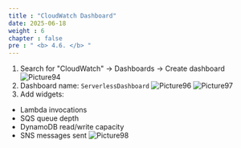 ```yaml
---
title : "CloudWatch Dashboard"
date: 2025-06-18
weight : 6
chapter : false
pre : " <b> 4.6. </b> "
---
```

1. Search for "CloudWatch" → Dashboards → Create dashboard
![Picture94](/images/4.6/image94.png)
2. Dashboard name: ``ServerlessDashboard``
![Picture96](/images/4.6/image96.png)
![Picture97](/images/4.6/image97.png)
3. Add widgets:
- Lambda invocations
- SQS queue depth
- DynamoDB read/write capacity
- SNS messages sent
![Picture98](/images/4.6/image98.png)
